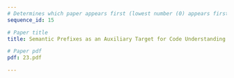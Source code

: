 ```yaml
---
# Determines which paper appears first (lowest number (0) appears first)
sequence_id: 15

# Paper title
title: Semantic Prefixes as an Auxiliary Target for Code Understanding and Generation

# Paper pdf
pdf: 23.pdf

---
```

